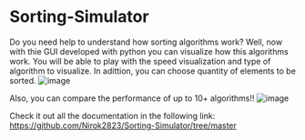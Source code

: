 # Sorting-Simulator

Do you need help to understand how sorting algorithms work?
Well, now with thie GUI developed with python you can visualize how this algorithms work.
You will be able to play with the speed visualization and type of algorithm to visualize. In adittion, you can choose quantity of elements to be sorted.
![image](https://github.com/user-attachments/assets/bf42bca2-b6dd-41f7-838f-61e20087599b)

Also, you can compare the performance of up to 10+ algorithms!!
![image](https://github.com/user-attachments/assets/c0cd414b-bfe9-412c-88d1-31988bd2697f)


Check it out all the documentation in the following link: https://github.com/Nirok2823/Sorting-Simulator/tree/master

